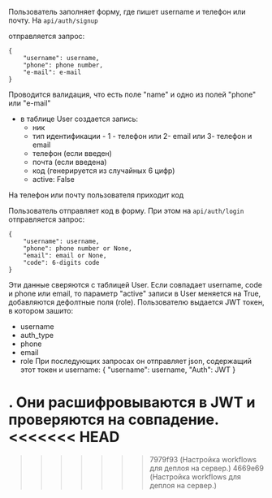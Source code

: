 Пользователь заполняет форму, где пишет username и телефон или почту. На `api/auth/signup`

отправляется запрос:
```
{
    "username": username,
    "phone": phone number,
    "e-mail": e-mail
}
```

Проводится валидация, что есть поле "name" и одно из полей "phone" или "e-mail"

- в таблице User создается запись:
    - ник
    - тип идентификации - 1 - телефон или 2- email или 3- телефон и email
    - телефон (если введен)
    - почта (если введена)
    - код (генерируется из случайных 6 цифр)
    - active: False

На телефон или почту пользователя приходит код

Пользователь отправляет код в форму.
При этом на `api/auth/login`
отправляется запрос:
```
{
    "username": username,
    "phone": phone number or None,
    "email": email or None,
    "code": 6-digits code
}
```

Эти данные сверяются с таблицей User.
Если совпадает username, code и phone или email, то параметр "active" записи в User меняется на True, добавляются дефолтные поля (role). Пользователю выдается JWT токен,
в котором зашито:
- username
- auth_type
- phone
- email
- role
При последующих запросах он отправляет json, содержащий этот токен и username:
{
    "username": username,
    "Auth": JWT
}


. Они расшифровываются в JWT и проверяются на совпадение.
<<<<<<< HEAD
=======
>>>>>>> 7979f93 (Настройка workflows для деплоя на сервер.)
>>>>>>> 4669e69 (Настройка workflows для деплоя на сервер.)
